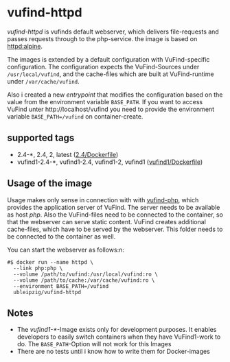 # vufind-httpd

*vufind-httpd* is vufinds default webserver, which delivers file-requests and passes requests through to the php-service. the image is based on [httpd:alpine].

The images is extended by a default configuration with VuFind-specific configuration. The configuration expects the VuFind-Sources under `/usr/local/vufind`, and the cache-files which are built at VuFind-runtime under `/var/cache/vufind`.

Also i created a new *entrypoint* that modifies the configuration based on the value from the environment variable `BASE_PATH`. If you want to access VuFind unter http://localhost/vufind you need to provide the environment variable `BASE_PATH=/vufind` on container-create.

## supported tags

* 2.4-*, 2.4, 2, latest ([2.4/Dockerfile])
* vufind1-2.4-*, vufind1-2.4, vufind1-2, vufind1 ([vufind1/Dockerfile])

## Usage of the image

Usage makes only sense in connection with with [vufind-php], which provides the application server of VuFind. The server needs to be available as host *php*. Also the  VuFind-files need to be connected to the container, so that the webserver can serve static content. VuFind creates additional cache-files, which have to be served by the webserver. This folder needs to be connected to the container as well.

You can start the webserver as follows:n:
```
#$ docker run --name httpd \
  --link php:php \
  --volume /path/to/vufind:/usr/local/vufind:ro \
  --volume /path/to/cache:/var/cache/vufind:ro \
  --environment BASE_PATH=/vufind
  ubleipzig/vufind-httpd
```

## Notes

* The _vufind1-*_-Image exists only for development purposes. It enables developers to easily switch containers when they have VuFind1-work to do. The `BASE_PATH`-Option will not work for this Images
* There are no tests until i know how to write them for Docker-images

[httpd:alpine]: https://hub.docker.com/_/httpd/
[2.4/Dockerfile]: https://git.sc.uni-leipzig.de/ubl/bdd_dev/docker/vufind-httpd/blob/master/2.4/Dockerfile
[vufind1/Dockerfile]: https://git.sc.uni-leipzig.de/ubl/bdd_dev/docker/vufind-httpd/blob/master/vufind1/Dockerfile
[vufind-php]: https://hub.docker.com/r/ubleipzig/vufind-php/
